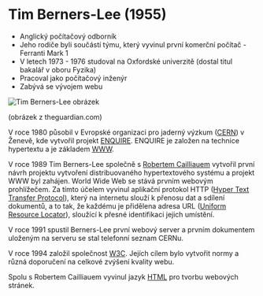 # Tim Berners-Lee (1955)
- Anglický počítačový odborník
- Jeho rodiče byli součástí týmu, který vyvinul první komerční počítač - Ferranti Mark 1
- V letech 1973 - 1976 studoval na Oxfordské univerzitě (dostal titul bakalář v oboru Fyzika)
- Pracoval jako počítačový inženýr
- Zabývá se vývojem webu

![Tim Berners-Lee obrázek](https://i.guim.co.uk/img/media/a963fde3d11ae01cb8eaf84b516ee53446406397/809_402_5801_3481/master/5801.jpg?width=465&dpr=1&s=none)

(obrázek z theguardian.com)

V roce 1980 působil v Evropské organizaci pro jaderný výzkum ([CERN](https://en.wikipedia.org/wiki/CERN)) v Ženevě, kde vytvořil projekt [ENQUIRE](https://en.wikipedia.org/wiki/ENQUIRE). ENQUIRE je založen na technice hypertextu a je základem [WWW](https://wikisofia.cz/wiki/World_Wide_Web). 

V roce 1989 Tim Berners-Lee společně s [Robertem Cailliauem](https://en.wikipedia.org/wiki/Robert_Cailliau) vytvořil první návrh projektu vytvoření distribuovaného hypertextového systému a projekt WWW byl zahájen. World Wide Web se stává prvním webovým prohlížečem. Za tímto účelem vyvinul aplikační protokol HTTP ([Hyper Text Transfer Protocol](https://cs.wikipedia.org/wiki/Hypertext_Transfer_Protocol)), který na internetu slouží k přenosu dat a sdílení dokumentů, a to tak, že každému je přidělena adresa URL ([Uniform Resource Locator](https://en.wikipedia.org/wiki/URL)), sloužící k přesné identifikaci jejich umístění. 

V roce 1991 spustil Berners-Lee první webový server a prvním dokumentem uloženým na serveru se stal telefonní seznam CERNu.

V roce 1994 založil společnost [W3C](https://cs.wikipedia.org/wiki/World_Wide_Web_Consortium). Jejích cílem bylo vytvořit normy a různá doporučení na celkové zvýšení kvality webu.

Spolu s Robertem Cailliauem vyvinul jazyk [HTML](https://cs.wikipedia.org/wiki/Hypertext_Markup_Language) pro tvorbu webových stránek.
